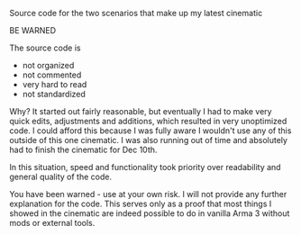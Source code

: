 Source code for the two scenarios that make up my latest cinematic

BE WARNED

The source code is
 - not organized
 - not commented
 - very hard to read
 - not standardized

Why?
It started out fairly reasonable, but eventually I had to make very quick edits, adjustments and additions,
which resulted in very unoptimized code.
I could afford this because I was fully aware I wouldn't use any of this outside of this one cinematic.
I was also running out of time and absolutely had to finish the cinematic for Dec 10th.

In this situation, speed and functionality took priority over readability and general quality of the code.

You have been warned - use at your own risk.
I will not provide any further explanation for the code. This serves only as a proof that most things I showed 
in the cinematic are indeed possible to do in vanilla Arma 3 without mods or external tools.